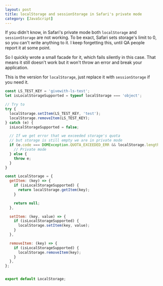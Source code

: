 ```yaml
---
layout: post
title: localStorage and sessionStorage in Safari's private mode
category: [JavaScript]
---
```


If you didn't know, in Safari's private mode both `localStorage` and `sessionStorage` are not working.
To be exact, Safari sets storage's limit to 0, so you can't write anything to it.
I keep forgetting this, until QA people report it at some point.

So I quickly wrote a small facade for it, which fails silently in this case.
That means it still doesn't work but it won't throw an error and break your application.

This is the version for `localStorage`, just replace it with `sessionStorage` if you need it.

```js
const LS_TEST_KEY = 'givewith-ls-test';
let isLocalStorageSupported = typeof localStorage === 'object';

// Try to
try {
  localStorage.setItem(LS_TEST_KEY, 'test');
  localStorage.removeItem(LS_TEST_KEY);
} catch (e) {
  isLocalStorageSupported = false;

  // If we get error that we exceeded storage's quota
  // but storage is still empty we are in private mode
  if (e.code === DOMException.QUOTA_EXCEEDED_ERR && localStorage.length === 0) {
    // Private mode
  } else {
    throw e;
  }
}

const LocalStorage = {
  getItem: (key) => {
    if (isLocalStorageSupported) {
      return localStorage.getItem(key);
    }

    return null;
  },

  setItem: (key, value) => {
    if (isLocalStorageSupported) {
      localStorage.setItem(key, value);
    }
  },

  removeItem: (key) => {
    if (isLocalStorageSupported) {
      localStorage.removeItem(key);
    }
  },
};


export default LocalStorage;
```
